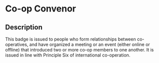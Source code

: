 # Co-op Convenor

## Description
This badge is issued to people who form relationships between co-operatives, and have organized a meeting or an event (either online or offline) that introduced two or more co-op members to one another. It is issued in line with Principle Six of international co-operation.